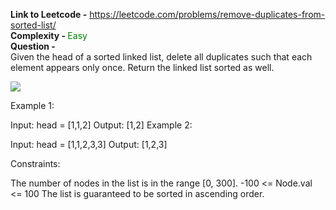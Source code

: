 **Link to Leetcode -** https://leetcode.com/problems/remove-duplicates-from-sorted-list/ <br/>
<b>Complexity - </b>   <span style="color:green">Easy</span><br/>
<b>Question - </b> <br/>
Given the head of a sorted linked list, delete all duplicates such that each element appears only once. Return the linked list sorted as well.

 <img src="https://assets.leetcode.com/uploads/2021/01/04/list2.jpg"/>

Example 1:


Input: head = [1,1,2]
Output: [1,2]
Example 2:


Input: head = [1,1,2,3,3]
Output: [1,2,3]
 

Constraints:

The number of nodes in the list is in the range [0, 300].
-100 <= Node.val <= 100
The list is guaranteed to be sorted in ascending order.
